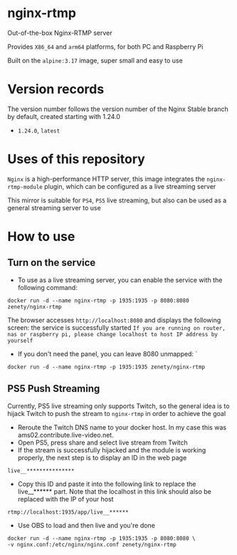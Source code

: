 # nginx-rtmp
Out-of-the-box Nginx-RTMP server

Provides `X86_64` and `arm64` platforms, for both PC and Raspberry Pi

Built on the `alpine:3.17` image, super small and easy to use

# Version records
The version number follows the version number of the Nginx Stable branch by default, created starting with 1.24.0
- `1.24.0`, `latest`

# Uses of this repository
`Nginx` is a high-performance HTTP server, this image integrates the `nginx-rtmp-module` plugin, which can be configured as a live streaming server

This mirror is suitable for `PS4`, `PS5` live streaming, but also can be used as a general streaming server to use

# How to use
## Turn on the service
- To use as a live streaming server, you can enable the service with the following command:

```docker run -d --name nginx-rtmp -p 1935:1935 -p 8080:8080 zenety/nginx-rtmp ```

The browser accesses ``http://localhost:8080`` and displays the following screen: the service is successfully started
``If you are running on router, nas or raspberry pi, please change localhost to host IP address by yourself``
- If you don't need the panel, you can leave 8080 unmapped: `

```docker run -d --name nginx-rtmp -p 1935:1935 zenety/nginx-rtmp ```

## PS5 Push Streaming
Currently, PS5 live streaming only supports Twitch, so the general idea is to hijack Twitch to push the stream to `nginx-rtmp` in order to achieve the goal

- Reroute the Twitch DNS name to your docker host. In my case this was ams02.contribute.live-video.net.
- Open PS5, press share and select live stream from Twitch
- If the stream is successfully hijacked and the module is working properly, the next step is to display an ID in the web page

`live__***************`
- Copy this ID and paste it into the following link to replace the live__****** part. Note that the localhost in this link should also be replaced with the IP of your host

`rtmp://localhost:1935/app/live__******`
- Use OBS to load and then live and you're done

```
docker run -d --name nginx-rtmp -p 1935:1935 -p 8080:8080 \
-v nginx.conf:/etc/nginx/nginx.conf zenety/nginx-rtmp
```
